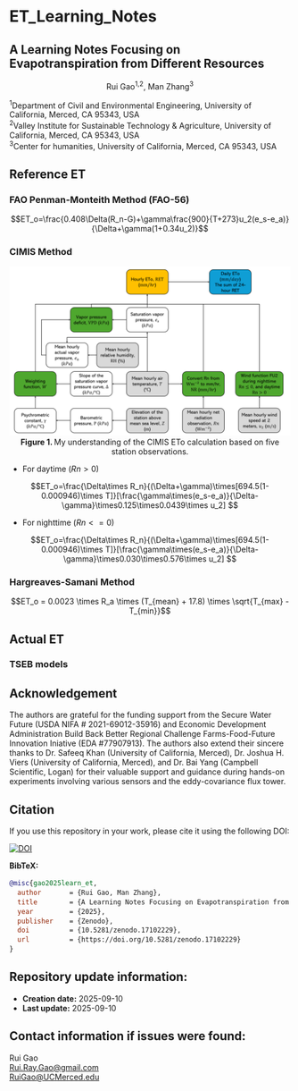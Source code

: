 # ET_Learning_Notes
## A Learning Notes Focusing on Evapotranspiration from Different Resources
<p align="center">Rui Gao<sup>1,2</sup>, Man Zhang<sup>3</sup></p>
<sup>1</sup>Department of Civil and Environmental Engineering, University of California, Merced, CA 95343, USA<br>
<sup>2</sup>Valley Institute for Sustainable Technology & Agriculture, University of California, Merced, CA 95343, USA<br>
<sup>3</sup>Center for humanities, University of California, Merced, CA 95343, USA<br>

## Reference ET
### FAO Penman-Monteith Method (FAO-56)
$$ET_o=\frac{0.408\Delta(R_n-G)+\gamma\frac{900}{T+273}u_2(e_s-e_a)}{\Delta+\gamma(1+0.34u_2)}$$

### CIMIS Method
<p align="center">
  <img src="Figures/CIMIS_ETo.png" alt="ETo Comparison" width="600">
  <br>
  <b>Figure 1. </b>My understanding of the CIMIS ETo calculation based on five station observations.
</p>

- For daytime ($Rn>0$)
  
$$ET_o=\frac{\Delta\times R_n}{(\Delta+\gamma)\times[694.5(1-0.000946)\times T]}[\frac{\gamma\times(e_s-e_a)}{\Delta-\gamma}\times0.125\times0.0439\times u_2] $$

- For nighttime ($Rn<=0$)
  
$$ET_o=\frac{\Delta\times R_n}{(\Delta+\gamma)\times[694.5(1-0.000946)\times T]}[\frac{\gamma\times(e_s-e_a)}{\Delta-\gamma}\times0.030\times0.576\times u_2] $$

### Hargreaves-Samani Method
$$ET_o = 0.0023 \times R_a \times (T_{mean} + 17.8) \times \sqrt{T_{max} - T_{min}}$$

## Actual ET
### TSEB models

## Acknowledgement
The authors are grateful for the funding support from the Secure Water Future (USDA NIFA # 2021-69012-35916) and Economic Development Administration Build Back Better Regional Challenge Farms-Food-Future Innovation Iniative (EDA #77907913). The authors also extend their sincere thanks to Dr. Safeeq Khan (University of California, Merced), Dr. Joshua H. Viers (University of California, Merced), and Dr. Bai Yang (Campbell Scientific, Logan) for their valuable support and guidance during hands-on experiments involving various sensors and the eddy-covariance flux tower.

## Citation
If you use this repository in your work, please cite it using the following DOI:

[![DOI](https://zenodo.org/badge/DOI/10.5281/zenodo.17102229.svg)](https://doi.org/10.5281/zenodo.17102229)

**BibTeX:**
```bibtex
@misc{gao2025learn_et,
  author       = {Rui Gao, Man Zhang},
  title        = {A Learning Notes Focusing on Evapotranspiration from Different Resources},
  year         = {2025},
  publisher    = {Zenodo},
  doi          = {10.5281/zenodo.17102229},
  url          = {https://doi.org/10.5281/zenodo.17102229}
}
```

## Repository update information:
- **Creation date:** 2025-09-10
- **Last update:** 2025-09-10

## Contact information if issues were found:
Rui Gao<br>
Rui.Ray.Gao@gmail.com<br>
RuiGao@UCMerced.edu
